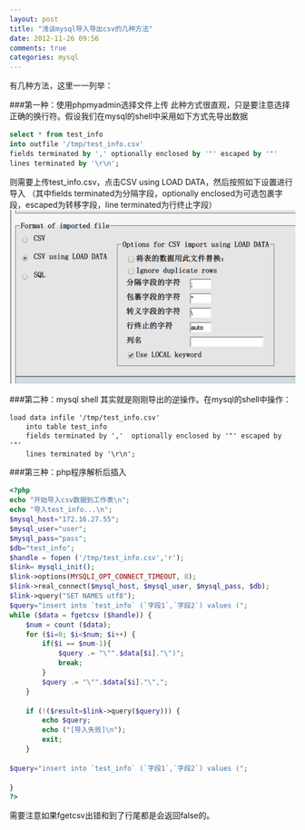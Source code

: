 ```yaml
---
layout: post
title: "浅谈mysql导入导出csv的几种方法"
date: 2012-11-26 09:56
comments: true
categories: mysql 
---
```


有几种方法，这里一一列举：

###第一种：使用phpmyadmin选择文件上传
此种方式很直观，只是要注意选择正确的换行符。假设我们在mysql的shell中采用如下方式先导出数据
```sql
select * from test_info
into outfile '/tmp/test_info.csv'
fields terminated by ',' optionally enclosed by '"' escaped by '"'
lines terminated by '\r\n';
```
则需要上传test_info.csv，点击CSV using LOAD DATA，然后按照如下设置进行导入
（其中fields terminated为分隔字段，optionally enclosed为可选包裹字段，escaped为转移字段，line terminated为行终止字段）
![Alt text](/images/evoup/phpmyadmin.png)

###第二种：mysql shell
其实就是刚刚导出的逆操作。在mysql的shell中操作：
```mysql
load data infile '/tmp/test_info.csv'
	into table test_info 
	fields terminated by ','  optionally enclosed by '"' escaped by '"'
	lines terminated by '\r\n';
```
###第三种：php程序解析后插入
```php
<?php
echo "开始导入csv数据到工作表\n";
echo "导入test_info...\n";
$mysql_host="172.16.27.55";
$mysql_user="user";
$mysql_pass="pass";
$db="test_info";
$handle = fopen ('/tmp/test_info.csv','r');  
$link= mysqli_init();
$link->options(MYSQLI_OPT_CONNECT_TIMEOUT, 8);
$link->real_connect($mysql_host, $mysql_user, $mysql_pass, $db);
$link->query("SET NAMES utf8");
$query="insert into `test_info` (`字段1`,`字段2`) values (";  
while ($data = fgetcsv ($handle)) {  
    $num = count ($data);  
    for ($i=0; $i<$num; $i++) {  
        if($i == $num-1){  
            $query .= "\"".$data[$i]."\")";  
            break;  
        }  
        $query .= "\"".$data[$i]."\",";  
    }  

    if (!($result=$link->query($query))) {
        echo $query;
        echo ("[导入失败]\n");
        exit;
    }

$query="insert into `test_info` (`字段1`,`字段2`) values (";  

}
?>
```
需要注意如果fgetcsv出错和到了行尾都是会返回false的。
